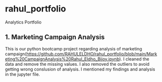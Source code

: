 # rahul_portfolio
Analytics Portfolio
## 1. Marketing Campaign Analysis
This is our python bootcamp project regarding analysis of marketing campaign(https://github.com/RAHULELDHO/rahul_portfolio/blob/main/Marketing%20CampaignAnalysis%20Rahul_Eldho_Bijoy.ipynb). 
I cleaned the data and remove the missing values. I also removed the outliers to avoid getting wrong conslusion of analysis.
I mentioned my findings  and analysis in the jupyter file.
